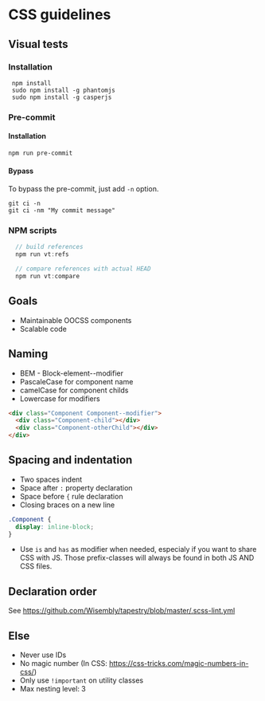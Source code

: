 # CSS guidelines

## Visual tests

### Installation
```
 npm install
 sudo npm install -g phantomjs
 sudo npm install -g casperjs
```

### Pre-commit

#### Installation

```bash
npm run pre-commit
```

#### Bypass
To bypass the pre-commit, just add `-n` option.
```
git ci -n
git ci -nm "My commit message"
```

### NPM scripts

```js
  // build references
  npm run vt:refs

  // compare references with actual HEAD
  npm run vt:compare
```


## Goals
* Maintainable OOCSS components
* Scalable code

## Naming
* BEM - Block-element--modifier
* PascaleCase for component name
* camelCase for component childs
* Lowercase for modifiers
```html
<div class="Component Component--modifier">
  <div class="Component-child"></div>
  <div class="Component-otherChild"></div>
</div>
```

## Spacing and indentation
 * Two spaces indent
 * Space after `:` property declaration
 * Space before `{` rule declaration
 * Closing braces on a new line

```css
.Component {
  display: inline-block;
}
```

 * Use `is` and `has` as modifier when needed, especialy if you want to share CSS with JS. Those prefix-classes will always be found in both JS AND CSS files.


## Declaration order
See https://github.com/Wisembly/tapestry/blob/master/.scss-lint.yml

## Else
 * Never use IDs
 * No magic number (In CSS: https://css-tricks.com/magic-numbers-in-css/)
 * Only use `!important` on utility classes
 * Max nesting level: 3
